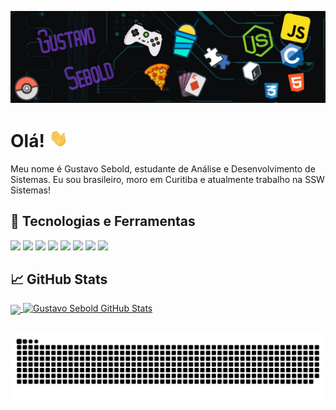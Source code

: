 [![Header](https://github.com/gsebold027/gsebold027/blob/main/banner.png "Header")](https://www.linkedin.com/in/gustavo-sebold/)

# Olá! <img src="https://github.com/gsebold027/gsebold027/blob/main/wave.gif" width="30px">

Meu nome é Gustavo Sebold, estudante de Análise e Desenvolvimento de Sistemas. Eu sou brasileiro, moro em Curitiba e atualmente trabalho na SSW Sistemas!

## 🔧 Tecnologias e Ferramentas
![](https://img.shields.io/badge/OS-Linux-informational?style=flat&logo=linux&logoColor=white&color=5f09a2)
![](https://img.shields.io/badge/Editor-VSCode-informational?style=flat&logo=visual-studio-code&logoColor=blue&color=5f09a2)
![](https://img.shields.io/badge/Code-JavaScript-informational?style=flat&logo=javascript&logoColor=yellow&color=5f09a2)
![](https://img.shields.io/badge/Code-Node.js-informational?style=flat&logo=node.js&logoColor=green&color=5f09a2)
![](https://img.shields.io/badge/Code-PHP-informational?style=flat&logo=php&logoColor=blue&color=5f09a2)
![](https://img.shields.io/badge/Code-C-informational?style=flat&logo=C&logoColor=blue&color=5f09a2)
![](https://img.shields.io/badge/Shell-Bash-informational?style=flat&logo=gnu-bash&logoColor=white&color=5f09a2)
![](https://img.shields.io/badge/Tools-PostgreSQL-informational?style=flat&logo=postgresql&logoColor=blue&color=5f09a2)

## &#x1f4c8; GitHub Stats
<a href="https://github.com/gsebold027/">  <img align="center" src="https://github-readme-stats.vercel.app/api/top-langs/?username=gsebold027&title_color=B560F6&text_color=c9cacc&icon_color=B560F6&bg_color=1d1f21&langs_count=5" />
</a>
<a href="https://github.com/gsebold027/">
  <img align="top" src="https://github-readme-stats.vercel.app/api?username=gsebold027&show_icons=true&line_height=27&count_private=true&title_color=B560F6&text_color=c9cacc&icon_color=B560F6&bg_color=1d1f21" alt="Gustavo Sebold GitHub Stats" />
</a>

## 

<div>
  
  ![Snake animation](https://github.com/gsebold027/gsebold027/blob/output/github-contribution-grid-snake.svg)

</div>
